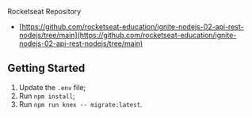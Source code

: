 Rocketseat Repository

- [https://github.com/rocketseat-education/ignite-nodejs-02-api-rest-nodejs/tree/main](https://github.com/rocketseat-education/ignite-nodejs-02-api-rest-nodejs/tree/main)

## Getting Started

1. Update the `.env` file;
2. Run `npm install`;
3. Run `npm run knex -- migrate:latest`.
